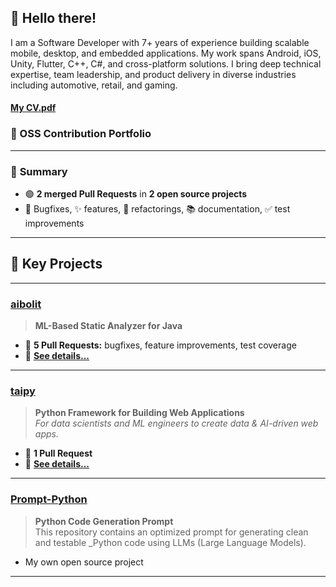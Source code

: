 ## 👋 Hello there!
 
I am a Software Developer with 7+ years of experience building scalable mobile, desktop, and 
embedded applications. My work spans Android, iOS, Unity, Flutter, C++, C#, and cross-platform 
solutions. I bring deep technical expertise, team leadership, and product delivery in diverse 
industries including automotive, retail, and gaming. 

#### [My CV.pdf](https://github.com/KachanovYev/KachanovYev/blob/main/kachanov_yevhenii_mobile_developer_2025_06_july.pdf)

### 🚀 OSS Contribution Portfolio

---

### 📝 **Summary**

- 🟢 **2 merged Pull Requests** in **2 open source projects**
- 🐞 Bugfixes, ✨ features, 🧹 refactorings, 📚 documentation, ✅ test improvements

---

## 🌟 **Key Projects**

---

### [aibolit](https://github.com/cqfn/aibolit)
> **ML-Based Static Analyzer for Java**

- 🔢 **5 Pull Requests:** bugfixes, feature improvements, test coverage  
- 📄 [**See details...**](projects/aibolit.md)

---

### [taipy](https://github.com/Avaiga/taipy)
> **Python Framework for Building Web Applications**  
> _For data scientists and ML engineers to create data & AI-driven web apps._

- 🔢 **1 Pull Request**  
- 📄 [**See details...**](projects/taipy.md)

---

### [Prompt-Python](https://github.com/KachanovYev/Prompt-Python)
> **Python Code Generation Prompt**  
> This repository contains an optimized prompt for generating clean and testable 
> _Python code using LLMs (Large Language Models).

- My own open source project

---